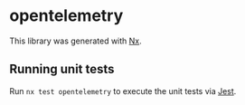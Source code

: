 # opentelemetry

This library was generated with [Nx](https://nx.dev).

## Running unit tests

Run `nx test opentelemetry` to execute the unit tests via [Jest](https://jestjs.io).
